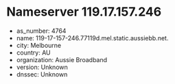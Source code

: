 # Nameserver 119.17.157.246

* as_number: 4764
* name: 119-17-157-246.77119d.mel.static.aussiebb.net.
* city: Melbourne
* country: AU
* organization: Aussie Broadband
* version: Unknown
* dnssec: Unknown
